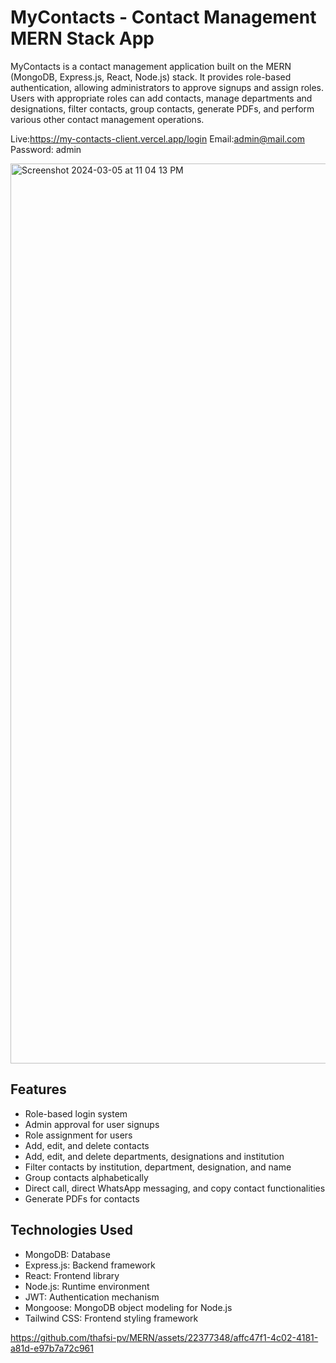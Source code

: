 # MyContacts - Contact Management MERN Stack App

MyContacts is a contact management application built on the MERN (MongoDB, Express.js, React, Node.js) stack. It provides role-based authentication, allowing administrators to approve signups and assign roles. Users with appropriate roles can add contacts, manage departments and designations, filter contacts, group contacts, generate PDFs, and perform various other contact management operations.

Live:https://my-contacts-client.vercel.app/login
Email:admin@mail.com
Password: admin

<img width="1440" alt="Screenshot 2024-03-05 at 11 04 13 PM" src="https://github.com/thafsi-pv/MERN/assets/22377348/694edcc2-32ca-40db-aea4-2e0156b940d5">

## Features

- Role-based login system
- Admin approval for user signups
- Role assignment for users
- Add, edit, and delete contacts
- Add, edit, and delete departments, designations and institution
- Filter contacts by institution, department, designation, and name
- Group contacts alphabetically
- Direct call, direct WhatsApp messaging, and copy contact functionalities
- Generate PDFs for contacts

## Technologies Used

- MongoDB: Database
- Express.js: Backend framework
- React: Frontend library
- Node.js: Runtime environment
- JWT: Authentication mechanism
- Mongoose: MongoDB object modeling for Node.js
- Tailwind CSS: Frontend styling framework


https://github.com/thafsi-pv/MERN/assets/22377348/affc47f1-4c02-4181-a81d-e97b7a72c961
